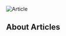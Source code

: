![Article](https://user-images.githubusercontent.com/25201331/213897292-80b194df-8ec4-4aef-b46b-ee3b111cea44.JPG)




## About Articles
